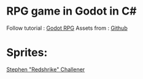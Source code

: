 # RPG game in Godot in C#
Follow tutorial : [Godot RPG](https://www.youtube.com/playlist?list=PL9FzW-m48fn2SlrW0KoLT4n5egNdX-W9a)
Assets from : [Github](https://github.com/uheartbeast/youtube-tutorials/blob/master/Action%20RPG/Action%20RPG%20Resources.zip)

# Sprites:
[Stephen "Redshrike" Challener](https://opengameart.org/content/1-hour-lpc-enemy)